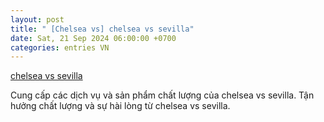```yaml
---
layout: post
title: " [Chelsea vs] chelsea vs sevilla"
date: Sat, 21 Sep 2024 06:00:00 +0700
categories: entries VN
---
```

[chelsea vs sevilla](https://www.bienphong.com.vn/8830748597.htm)

Cung cấp các dịch vụ và sản phẩm chất lượng của chelsea vs sevilla. Tận hưởng chất lượng và sự hài lòng từ chelsea vs sevilla.️

